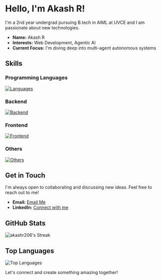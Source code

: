 # Hello, I'm Akash R!

I'm a 2nd year undergrad pursuing B.tech in AIML at UVCE and I am passionate about new technologies.

- **Name:** Akash R
- **Interests:** Web Development, Agentic AI
- **Current Focus:** I'm diving deep into multi-agent autonomous systems

## Skills

### Programming Languages
[![Languages](https://skillicons.dev/icons?i=js,python,c,cpp)](https://skillicons.dev)

### Backend

[![Backend](https://skillicons.dev/icons?i=nodejs,next,express,mongodb,firebase)](https://skillicons.dev)

### Frontend

[![Frontend](https://skillicons.dev/icons?i=react,vite,tailwindcss,html,css)](https://skillicons.dev)

### Others

[![Others](https://skillicons.dev/icons?i=postman,vercel,github)](https://skillicons.dev)

## Get in Touch

I'm always open to collaborating and discussing new ideas. Feel free to reach out to me!

- **Email:** [Email Me](mailto:akashr6514@gmail.com)
- **LinkedIn:** [Connect with me](https://www.linkedin.com/in/akash-r-55496631b)

## GitHub Stats
![akashr206's Streak](https://github-readme-streak-stats.herokuapp.com/?user=akashr206&theme=synthwave&hide_border=true)

## Top Languages

![Top Languages](https://github-readme-stats.vercel.app/api/top-langs/?username=akashr206&layout=compact&theme=radical)

Let's connect and create something amazing together!
